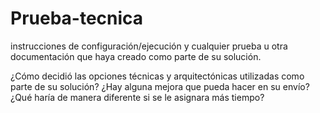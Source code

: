# Prueba-tecnica
instrucciones de configuración/ejecución y cualquier prueba u otra documentación que haya creado como parte de su solución.


¿Cómo decidió las opciones técnicas y arquitectónicas utilizadas como parte de su solución?
¿Hay alguna mejora que pueda hacer en su envío?
¿Qué haría de manera diferente si se le asignara más tiempo?